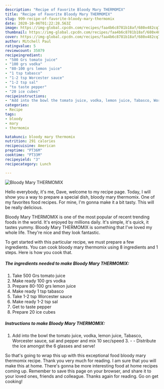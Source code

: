 ```yaml
---
description: "Recipe of Favorite Bloody Mary THERMOMIX"
title: "Recipe of Favorite Bloody Mary THERMOMIX"
slug: 999-recipe-of-favorite-bloody-mary-thermomix
date: 2020-10-06T01:22:28.563Z
image: https://img-global.cpcdn.com/recipes/faa4b6c8781b18af/680x482cq70/bloody-mary-thermomix-recipe-main-photo.jpg
thumbnail: https://img-global.cpcdn.com/recipes/faa4b6c8781b18af/680x482cq70/bloody-mary-thermomix-recipe-main-photo.jpg
cover: https://img-global.cpcdn.com/recipes/faa4b6c8781b18af/680x482cq70/bloody-mary-thermomix-recipe-main-photo.jpg
author: Mitchell Paul
ratingvalue: 5
reviewcount: 35079
recipeingredient:
- "500 Grs tomato juice"
- "100 grs vodka"
- "80-100 grs lemon juice"
- "1 tsp tabasco"
- "1-2 tsp Worcester sauce"
- "1-2 tsp sal"
- "to taste pepper"
- "20 ice cubes"
recipeinstructions:
- "Add into the bowl the tomato juice, vodka, lemon juice, Tabasco, Worcester sauce, sal and pepper and mix 10 sec/speed 3.  Distribute the ice amongst the 6 glasses and serve!"
categories:
- Recipe
tags:
- bloody
- mary
- thermomix

katakunci: bloody mary thermomix 
nutrition: 291 calories
recipecuisine: American
preptime: "PT36M"
cooktime: "PT33M"
recipeyield: "3"
recipecategory: Lunch

---
```



![Bloody Mary THERMOMIX](https://img-global.cpcdn.com/recipes/faa4b6c8781b18af/680x482cq70/bloody-mary-thermomix-recipe-main-photo.jpg)

Hello everybody, it's me, Dave, welcome to my recipe page. Today, I will show you a way to prepare a special dish, bloody mary thermomix. One of my favorites food recipes. For mine, I'm gonna make it a bit tasty. This will be really delicious.

Bloody Mary THERMOMIX is one of the most popular of recent trending foods in the world. It's enjoyed by millions daily. It's simple, it's quick, it tastes yummy. Bloody Mary THERMOMIX is something that I've loved my whole life. They're nice and they look fantastic.




To get started with this particular recipe, we must prepare a few ingredients. You can cook bloody mary thermomix using 8 ingredients and 1 steps. Here is how you cook that.

<!--inarticleads1-->

##### The ingredients needed to make Bloody Mary THERMOMIX:

1. Take 500 Grs tomato juice
1. Make ready 100 grs vodka
1. Prepare 80-100 grs lemon juice
1. Make ready 1 tsp tabasco
1. Take 1-2 tsp Worcester sauce
1. Make ready 1-2 tsp sal
1. Get to taste pepper
1. Prepare 20 ice cubes




<!--inarticleads2-->

##### Instructions to make Bloody Mary THERMOMIX:

1. Add into the bowl the tomato juice, vodka, lemon juice, Tabasco, Worcester sauce, sal and pepper and mix 10 sec/speed 3. -  - Distribute the ice amongst the 6 glasses and serve!




So that's going to wrap this up with this exceptional food bloody mary thermomix recipe. Thank you very much for reading. I am sure that you will make this at home. There's gonna be more interesting food at home recipes coming up. Remember to save this page on your browser, and share it to your loved ones, friends and colleague. Thanks again for reading. Go on get cooking!
